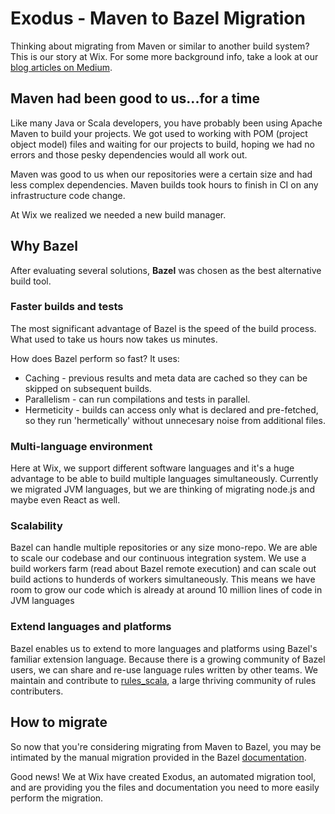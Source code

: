 # Exodus - Maven to Bazel Migration

Thinking about migrating from Maven or similar to another build system? This is our story at Wix. For some more background info, take a look at our [blog articles on Medium](https://medium.com/wix-engineering/migrating-to-bazel-from-maven-or-gradle-5-crucial-questions-you-should-ask-yourself-f23ac6bca070).

## Maven had been good to us...for a time

Like many Java or Scala developers, you have probably been using Apache Maven to build your projects. We got used to working with POM (project object model) files and waiting for our projects to build, hoping we had no errors and those pesky dependencies would all work out. 

Maven was good to us when our repositories were a certain size and had less complex dependencies. Maven builds took hours to finish in CI on any infrastructure code change.

At Wix we realized we needed a new build manager.

## Why Bazel

After evaluating several solutions, **Bazel** was chosen as the best alternative build tool. 

### Faster builds and tests
The most significant advantage of Bazel is the speed of the build process. What used to take us hours now takes us minutes.

How does Bazel perform so fast?
It uses: 
* Caching - previous results and meta data are cached so they can be skipped on subsequent builds.
* Parallelism - can run compilations and tests in parallel.
* Hermeticity - builds can access only what is declared and pre-fetched, so they run 'hermetically' without unnecesary noise from additional files. 

### Multi-language environment
Here at Wix, we support different software languages and it's a huge advantage to be able to build multiple languages simultaneously. Currently we migrated JVM languages, but we are thinking of migrating node.js and maybe even React as well. 

### Scalability
Bazel can handle multiple repositories or any size mono-repo. We are able to scale our codebase and our continuous integration system. We use a build workers farm (read about Bazel remote execution) and can scale out build actions to hunderds of workers simultaneously. This means we have room to grow our code which is already at around 10 million lines of code in JVM languages

### Extend languages and platforms
Bazel enables us to extend to more languages and platforms using Bazel's familiar extension language. Because there is a growing community of Bazel users, we can share and re-use language rules written by other teams. We maintain and contribute to [rules_scala](https://github.com/bazelbuild/rules_scala), a large thriving community of rules contributers.

## How to migrate
So now that you're considering migrating from Maven to Bazel, you may be intimated by the manual migration provided in the Bazel [documentation](https://docs.bazel.build/versions/master/migrate-maven.html). 

Good news! We at Wix have created Exodus, an automated migration tool, and are providing you the files and documentation you need to more easily perform the migration.

